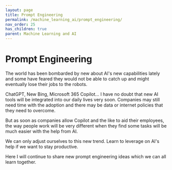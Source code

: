 ```yaml
---
layout: page
title: Prompt Engineering
permalink: /machine_learning_ai/prompt_engineering/
nav_order: 25
has_children: true
parent: Machine Learning and AI
---
```


# Prompt Engineering

The world has been bombarded by new about AI's new capabilities lately and some have feared they would not be able to catch up and might eventually lose their jobs to the robots.

ChatGPT, New Bing, Microsoft 365 Copilot... I have no doubt that new AI tools will  be integrated into our daily lives very soon. Companies may still need time with the adoption and there may be data or internet policies that they need to overcome.

But as soon as companies allow Copilot and the like to aid their employees, the way people work will be very different when they find some tasks will be much easier with the help from AI.

We can only adjust ourselves to this new trend. Learn to leverage on AI's help if we want to stay productive.

Here I will continue to share new prompt engineering ideas which we can all learn together.